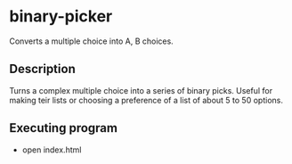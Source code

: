 # binary-picker

Converts a multiple choice into A, B choices.

## Description

Turns a complex multiple choice into a series of binary picks. Useful for making teir lists or choosing a preference of a list of about 5 to 50 options. 

## Executing program

* open index.html
